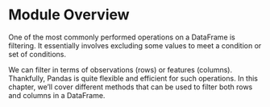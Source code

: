 # Module Overview

One of the most commonly performed operations on a DataFrame is filtering. 
It essentially involves excluding some values to meet a condition or 
set of conditions.

We can filter in terms of observations (rows) or features (columns). 
Thankfully, Pandas is quite flexible and efficient for such operations.
In this chapter, we’ll cover different methods that can be used to filter
both rows and columns in a DataFrame.